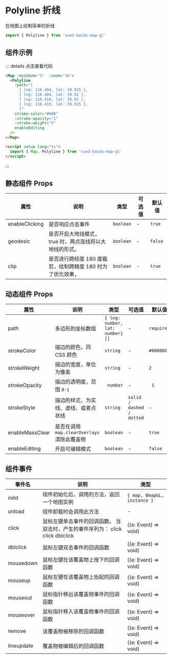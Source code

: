 # Polyline 折线

在地图上绘制简单的折线

```ts
import { Polyline } from 'vue3-baidu-map-gl'
```

## 组件示例

<div>
<Map
  :minZoom="3"
  :zoom="16"
>
  <Polyline 
    :path="[
      { lng: 116.404, lat: 39.915 },
      { lng: 116.404, lat: 39.92 },
      { lng: 116.410, lat: 39.92 },
      { lng: 116.410, lat: 39.915 },
	  ]" 
    stroke-color="#000"
    :stroke-opacity="1"
    :stroke-weight="5"
    enableEditing
  />
</Map>
</div>

::: details 点击查看代码

<!-- prettier-ignore -->
```html
<Map :minZoom="3"  :zoom="16">
  <Polyline
    :path="[
      { lng: 116.404, lat: 39.915 },
      { lng: 116.404, lat: 39.92 },
      { lng: 116.410, lat: 39.92 },
      { lng: 116.410, lat: 39.915 },
	  ]"
    stroke-color="#000"
    :stroke-opacity="1"
    :stroke-weight="5"
    enableEditing
  />
</Map>

<script setup lang="ts">
  import { Map, Polyline } from 'vue3-baidu-map-gl'
</script>
```

:::

## 静态组件 Props

| 属性           | 说明                                                       | 类型      | 可选值 | 默认值  |
| -------------- | ---------------------------------------------------------- | --------- | ------ | ------- |
| enableClicking | 是否响应点击事件                                           | `boolean` | -      | `true`  |
| geodesic       | 是否开启大地线模式，true 时，两点连线将以大地线的形式。    | `boolean` | -      | `false` |
| clip           | 是否进行跨经度 180 度裁剪，绘制跨精度 180 时为了优化效果， | `boolean` | -      | `true`  |

## 动态组件 Props

| 属性            | 说明                                        | 类型                            | 可选值                    | 默认值     |
| --------------- | ------------------------------------------- | ------------------------------- | ------------------------- | ---------- |
| path            | 多边形的坐标数组                            | `{ lng: number, lat: number}[]` | -                         | `required` |
| strokeColor     | 描边的颜色，同 CSS 颜色                     | `string`                        | -                         | `#000000`  |
| strokeWeight    | 描边的宽度，单位为像素                      | `string`                        | -                         | `2`        |
| strokeOpacity   | 描边的透明度，范围 `0-1`                    | ` number`                       | -                         | ` 1`       |
| strokeStyle     | 描边的样式，为实线、虚线、或者点状线        | `string`                        | `solid / dashed / dotted` | -          |
| enableMassClear | 是否在调用 `map.clearOverlays` 清除此覆盖物 | `boolean`                       | -                         | `true `    |
| enableEditing   | 开启可编辑模式                              | `boolean`                       | -                         | `false `   |

## 组件事件

| 事件名     | 说明                                                                           | 类型                        |
| ---------- | ------------------------------------------------------------------------------ | --------------------------- |
| initd      | 组件初始化后，调用的方法，返回一个地图实例                                     | `{ map, BmapGL, instance }` |
| unload     | 组件卸载时会调用此方法                                                         | -                           |
| click      | 鼠标左键单击事件的回调函数。 当双击时，产生的事件序列为： click click dblclick | ((e: Event) => void)        |
| dblclick   | 鼠标左键双击事件的回调函数                                                     | ((e: Event) => void)        |
| mousedown  | 鼠标左键在该覆盖物上按下的回调函数                                             | ((e: Event) => void)        |
| mouseup    | 鼠标左键在该覆盖物上抬起的回调函数                                             | ((e: Event) => void)        |
| mouseout   | 鼠标指针移出该覆盖物事件的回调函数                                             | ((e: Event) => void)        |
| mouseover  | 鼠标指针移入该覆盖物事件的回调函数                                             | ((e: Event) => void)        |
| remove     | 该覆盖物被移除的回调函数                                                       | ((e: Event) => void)        |
| lineupdate | 覆盖物被编辑后的回调函数                                                       | ((e: Event) => void)        |
